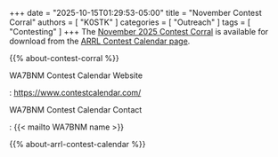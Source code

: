 +++
date = "2025-10-15T01:29:53-05:00"
title = "November Contest Corral"
authors = [ "K0STK" ]
categories = [ "Outreach" ]
tags = [ "Contesting" ]
+++
The
[November 2025 Contest Corral](https://www.arrl.org/files/file/Contest%20Corral/2025/November%202025%20Corral.pdf)
is available for download from the
[ARRL Contest Calendar page](https://www.arrl.org/contest-calendar).

<!--more-->

{{% about-contest-corral %}}

WA7BNM Contest Calendar Website

: https://www.contestcalendar.com/

WA7BNM Contest Calendar Contact

: {{< mailto WA7BNM name >}}

{{% about-arrl-contest-calendar %}}
